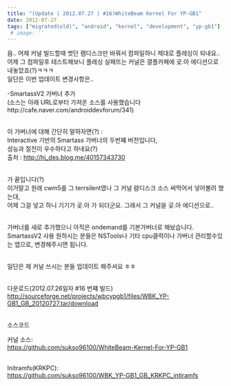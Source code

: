 ```yaml
---
title: "(Update | 2012.07.27 | #16)WhiteBeam Kernel For YP-GB1"
date: 2012-07-27
tags: ["migrated(old)", "android", "kernel", "development", "yp-gb1"]
 # image: ''
---
```


음.. 어제 커널 빌드할때 썻던 램디스크만 바꿔서 컴파일하니 제대로 플레싱이 되내요..<br>
어제 그 컴파일후 테스트해보니 플레싱 실패뜨는 커널은 갤플카페에 곶.아 에디션으로 내놓았죠(?)ㅋㅋㅋ<br>
일단은 이번 업데이트 변경사항은..<br>

-SmartassV2 가버너 추가<br>
(소스는 아래 URL로부터 가져온 소스를 사용했습니다http://cafe.naver.com/androiddevforum/341)<br><br>

이 가버너에 대해 간단히 말하자면(?) :<br>
Interactive 기반의 Smartass 가버너의 두번쨰 버전입니다,<br>
성능과 절전이 우수하다고 하네요(?)<br>
출처 : http://hi_des.blog.me/40157343730<br><br>


가 끝입니다(?)<br>
 이거말고 원래 cwm5를 그 terrsilent였나 그 커널 럄디스크 소스 써먹어서 넣어볼려 했는대,<br>
어제 그걸 넣고 하니 기기가 곶.아 가 되더군요. 그래서 그 커널을 곶.아 에디션으로..<br><br>


가버너를 새로 추가했으니 아직은 ondemand를 기본가버너로 해놨습니다.<br>
SmartassV2 사용 원하시는 분들은 NSTools나 기타 cpu클럭이나 가버너 관리할수있는 앱으로, 변경해주시면 됩니다. <br><br>

일단은 제 커널 쓰시는 분들 업데이트 해주셔요 ㅎㅎ<br><br>


다운로드(2012.07.26일자 #16 번쨰 빌드)<br>
http://sourceforge.net/projects/wbcypgb1/files/WBK_YP-GB1_GB_20120727.tar/download<br><br>

소스코드<br>

커널 소스:<br>
https://github.com/sukso96100/WhiteBeam-Kernel-For-YP-GB1<br><br>

Initramfs(KRKPC):<br>
https://github.com/sukso96100/WBK_YP-GB1_GB_KRKPC_intiramfs<br>
